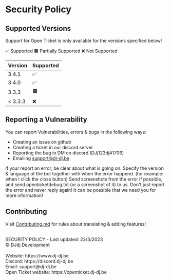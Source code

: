 # Security Policy

## Supported Versions

Support for Open Ticket is only available for the versions specified below!

✅ Supported
🟧 Partially Supported
❌ Not Supported

| Version   | Supported         |
|-----------|-------------------|
| 3.4.1     | ✅                |
| 3.4.0     | ✅                |
| 3.3.3     | 🟧                |
| < 3.3.3   | ❌                |

## Reporting a Vulnerability

You can report Vulnerabilities, errors & bugs in the following ways:

- Creating an issue on github
- Creating a ticket in our discord server
- Reporting the bug in DM on discord (DJj123dj#1706)
- Emailing support@dj-dj.be

If your report an error, be clear about what is going on. 
Specify the version & language of the bot together with when the error happend. (for example: when I click the close button)
Send screenshots from the error if possible, and send openticketdebug.txt (or a screenshot of it) to us. 
Don't just report the error and never reply again! It can be possible that we need you for more information!

## Contributing
Visit [Contributing.md](/.github/CONTRIBUTING.md) for rules about translating & adding features!

<br>
SECURITY POLICY - Last updated: 23/3/2023<br>
© DJdj Development<br><br>
Website: https://www.dj-dj.be <br>
Discord: https://discord.dj-dj.be <br>
Email: support@dj-dj.be <br>
Open Ticket website: https://openticket.dj-dj.be
